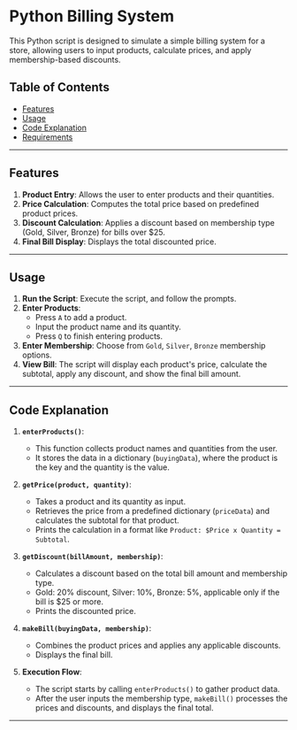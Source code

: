 # Python Billing System

This Python script is designed to simulate a simple billing system for a store, allowing users to input products, calculate prices, and apply membership-based discounts.

## Table of Contents
- [Features](#features)
- [Usage](#usage)
- [Code Explanation](#code-explanation)
- [Requirements](#requirements)

---

## Features

1. **Product Entry**: Allows the user to enter products and their quantities.
2. **Price Calculation**: Computes the total price based on predefined product prices.
3. **Discount Calculation**: Applies a discount based on membership type (Gold, Silver, Bronze) for bills over $25.
4. **Final Bill Display**: Displays the total discounted price.

---

## Usage

1. **Run the Script**: Execute the script, and follow the prompts.
2. **Enter Products**: 
   - Press `A` to add a product.
   - Input the product name and its quantity.
   - Press `Q` to finish entering products.
3. **Enter Membership**: Choose from `Gold`, `Silver`, `Bronze` membership options.
4. **View Bill**: The script will display each product's price, calculate the subtotal, apply any discount, and show the final bill amount.

---

## Code Explanation

1. **`enterProducts()`**: 
   - This function collects product names and quantities from the user.
   - It stores the data in a dictionary (`buyingData`), where the product is the key and the quantity is the value.

2. **`getPrice(product, quantity)`**:
   - Takes a product and its quantity as input.
   - Retrieves the price from a predefined dictionary (`priceData`) and calculates the subtotal for that product.
   - Prints the calculation in a format like `Product: $Price x Quantity = Subtotal`.

3. **`getDiscount(billAmount, membership)`**:
   - Calculates a discount based on the total bill amount and membership type.
   - Gold: 20% discount, Silver: 10%, Bronze: 5%, applicable only if the bill is $25 or more.
   - Prints the discounted price.

4. **`makeBill(buyingData, membership)`**:
   - Combines the product prices and applies any applicable discounts.
   - Displays the final bill.

5. **Execution Flow**:
   - The script starts by calling `enterProducts()` to gather product data.
   - After the user inputs the membership type, `makeBill()` processes the prices and discounts, and displays the final total.

---
